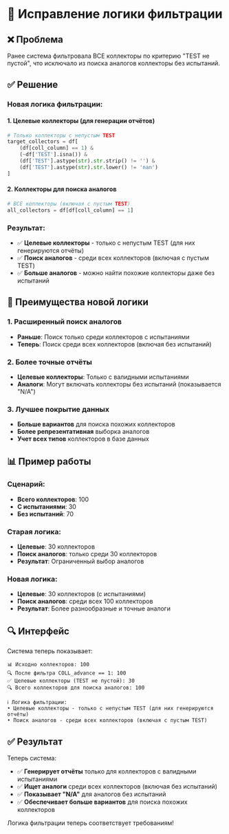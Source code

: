 # 🔄 Исправление логики фильтрации

## ❌ Проблема
Ранее система фильтровала ВСЕ коллекторы по критерию "TEST не пустой", что исключало из поиска аналогов коллекторы без испытаний.

## ✅ Решение

### Новая логика фильтрации:

#### 1. Целевые коллекторы (для генерации отчётов)
```python
# Только коллекторы с непустым TEST
target_collectors = df[
    (df[coll_column] == 1) & 
    (~df['TEST'].isna()) & 
    (df['TEST'].astype(str).str.strip() != '') &
    (df['TEST'].astype(str).str.lower() != 'nan')
]
```

#### 2. Коллекторы для поиска аналогов
```python
# ВСЕ коллекторы (включая с пустым TEST)
all_collectors = df[df[coll_column] == 1]
```

### Результат:
- ✅ **Целевые коллекторы** - только с непустым TEST (для них генерируются отчёты)
- ✅ **Поиск аналогов** - среди всех коллекторов (включая с пустым TEST)
- ✅ **Больше аналогов** - можно найти похожие коллекторы даже без испытаний

## 🎯 Преимущества новой логики

### 1. Расширенный поиск аналогов
- **Раньше**: Поиск только среди коллекторов с испытаниями
- **Теперь**: Поиск среди всех коллекторов (включая без испытаний)

### 2. Более точные отчёты
- **Целевые коллекторы**: Только с валидными испытаниями
- **Аналоги**: Могут включать коллекторы без испытаний (показывается "N/A")

### 3. Лучшее покрытие данных
- **Больше вариантов** для поиска похожих коллекторов
- **Более репрезентативная** выборка аналогов
- **Учет всех типов** коллекторов в базе данных

## 📊 Пример работы

### Сценарий:
- **Всего коллекторов**: 100
- **С испытаниями**: 30
- **Без испытаний**: 70

### Старая логика:
- **Целевые**: 30 коллекторов
- **Поиск аналогов**: только среди 30 коллекторов
- **Результат**: Ограниченный выбор аналогов

### Новая логика:
- **Целевые**: 30 коллекторов (с испытаниями)
- **Поиск аналогов**: среди всех 100 коллекторов
- **Результат**: Более разнообразные и точные аналоги

## 🔍 Интерфейс

Система теперь показывает:
```
📊 Исходно коллекторов: 100
🔍 После фильтра COLL_advance == 1: 100
✅ Целевые коллекторы (TEST не пустой): 30
🔍 Всего коллекторов для поиска аналогов: 100

ℹ️ Логика фильтрации:
• Целевые коллекторы - только с непустым TEST (для них генерируются отчёты)
• Поиск аналогов - среди всех коллекторов (включая с пустым TEST)
```

## ✅ Результат

Теперь система:
- ✅ **Генерирует отчёты** только для коллекторов с валидными испытаниями
- ✅ **Ищет аналоги** среди всех коллекторов (включая без испытаний)
- ✅ **Показывает "N/A"** для аналогов без испытаний
- ✅ **Обеспечивает больше вариантов** для поиска похожих коллекторов

Логика фильтрации теперь соответствует требованиям!
